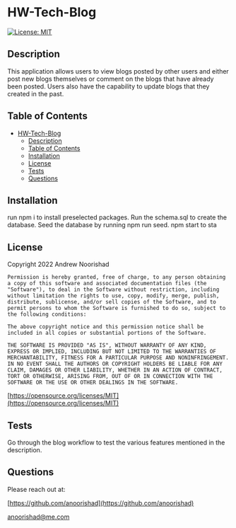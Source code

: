 # HW-Tech-Blog

[![License: MIT](https://img.shields.io/badge/License-MIT-yellow.svg)](https://opensource.org/licenses/MIT)

## Description

This application allows users to view blogs posted by other users and either post new blogs themselves or comment on the blogs that have already been posted. Users also have the capability to update blogs that they created in the past.



## Table of Contents 

- [HW-Tech-Blog](#hw-tech-blog)
  - [Description](#description)
  - [Table of Contents](#table-of-contents)
  - [Installation](#installation)
  - [License](#license)
  - [Tests](#tests)
  - [Questions](#questions)




## Installation

run npm i to install preselected packages. Run the schema.sql to create the database. Seed the database by running npm run seed. npm start to sta




## License

Copyright 2022 Andrew Noorishad

    Permission is hereby granted, free of charge, to any person obtaining a copy of this software and associated documentation files (the "Software"), to deal in the Software without restriction, including without limitation the rights to use, copy, modify, merge, publish, distribute, sublicense, and/or sell copies of the Software, and to permit persons to whom the Software is furnished to do so, subject to the following conditions:
    
    The above copyright notice and this permission notice shall be included in all copies or substantial portions of the Software.
    
    THE SOFTWARE IS PROVIDED "AS IS", WITHOUT WARRANTY OF ANY KIND, EXPRESS OR IMPLIED, INCLUDING BUT NOT LIMITED TO THE WARRANTIES OF MERCHANTABILITY, FITNESS FOR A PARTICULAR PURPOSE AND NONINFRINGEMENT. IN NO EVENT SHALL THE AUTHORS OR COPYRIGHT HOLDERS BE LIABLE FOR ANY CLAIM, DAMAGES OR OTHER LIABILITY, WHETHER IN AN ACTION OF CONTRACT, TORT OR OTHERWISE, ARISING FROM, OUT OF OR IN CONNECTION WITH THE SOFTWARE OR THE USE OR OTHER DEALINGS IN THE SOFTWARE.

[https://opensource.org/licenses/MIT](https://opensource.org/licenses/MIT)




## Tests

Go through the blog workflow to test the various features mentioned in the description.




## Questions

Please reach out at:

[https://github.com/anoorishad](https://github.com/anoorishad)

[anoorishad@me.com](mailto:anoorishad@me.com)

